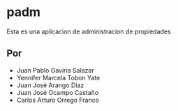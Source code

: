 # padm

Esta es una aplicacion de administracion de propiedades

## Por

- Juan Pablo Gaviria Salazar
- Yennifer Marcela Tobon Yate
- Juan José Arango Díaz
- Juan José Ocampo Castaño
- Carlos Arturo Orrego Franco
